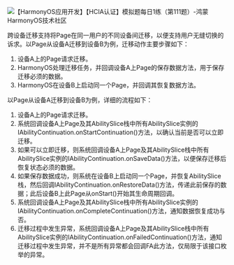 ![【HarmonyOS应用开发】【HCIA认证】模拟题每日1练（第111题）-鸿蒙HarmonyOS技术社区](https://luckly007.oss-cn-beijing.aliyuncs.com/image/611f13f5281265886db928304eb179f7b3d63d.png)

跨设备迁移支持将Page在同一用户的不同设备间迁移，以便支持用户无缝切换的诉求。以Page从设备A迁移到设备B为例，迁移动作主要步骤如下：

1. 设备A上的Page请求迁移。
2. HarmonyOS处理迁移任务，并回调设备A上Page的保存数据方法，用于保存迁移必须的数据。
3. HarmonyOS在设备B上启动同一个Page，并回调其恢复数据方法。

 

以Page从设备A迁移到设备B为例，详细的流程如下：

1. 设备A上的Page请求迁移。
2. 系统回调设备A上Page及其AbilitySlice栈中所有AbilitySlice实例的IAbilityContinuation.onStartContinuation()方法，以确认当前是否可以立即迁移。
3. 如果可以立即迁移，则系统回调设备A上Page及其AbilitySlice栈中所有AbilitySlice实例的IAbilityContinuation.onSaveData()方法，以便保存迁移后恢复状态必须的数据。
4. 如果保存数据成功，则系统在设备B上启动同一个Page，并恢复AbilitySlice栈，然后回调IAbilityContinuation.onRestoreData()方法，传递此前保存的数据；此后设备B上此Page从onStart()开始其生命周期回调。
5. 系统回调设备A上Page及其AbilitySlice栈中所有AbilitySlice实例的IAbilityContinuation.onCompleteContinuation()方法，通知数据恢复成功与否。
6. 迁移过程中发生异常，系统回调设备A上Page及其AbilitySlice栈中所有AbilitySlice实例的IAbilityContinuation.onFailedContinuation()方法，通知迁移过程中发生异常，并不是所有异常都会回调FA此方法，仅局限于该接口枚举的异常。